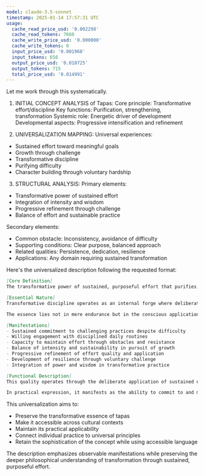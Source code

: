 ```yaml
---
model: claude-3.5-sonnet
timestamp: 2025-01-14 17:57:31 UTC
usage:
  cache_read_price_usd: '0.002298'
  cache_read_tokens: 7660
  cache_write_price_usd: '0.000000'
  cache_write_tokens: 0
  input_price_usd: '0.001968'
  input_tokens: 656
  output_price_usd: '0.010725'
  output_tokens: 715
  total_price_usd: '0.014991'
---
```


Let me work through this systematically.

1. INITIAL CONCEPT ANALYSIS of Tapas:
Core principle: Transformative effort/discipline
Key functions: Purification, strengthening, transformation
Systemic role: Energetic driver of development
Developmental aspects: Progressive intensification and refinement

2. UNIVERSALIZATION MAPPING:
Universal experiences:
- Sustained effort toward meaningful goals
- Growth through challenge
- Transformative discipline
- Purifying difficulty
- Character building through voluntary hardship

3. STRUCTURAL ANALYSIS:
Primary elements:
- Transformative power of sustained effort
- Integration of intensity and wisdom
- Progressive refinement through challenge
- Balance of effort and sustainable practice

Secondary elements:
- Common obstacle: Inconsistency, avoidance of difficulty
- Supporting conditions: Clear purpose, balanced approach
- Related qualities: Persistence, dedication, resilience
- Applications: Any domain requiring sustained transformation

Here's the universalized description following the requested format:

```markdown
[Core Definition]
The transformative power of sustained, purposeful effort that purifies, strengthens, and evolves human capacity through willing engagement with challenge. It represents the essential fire of transformation that burns away impediments while forging new capabilities through disciplined practice and focused dedication.

[Essential Nature]
Transformative discipline operates as an internal forge where deliberate engagement with challenge catalyzes development. It manifests as the capacity to maintain sustained, focused effort toward meaningful aims while skillfully working with resistance, difficulty, and limitations. This quality combines intensity with wisdom, balancing the fire of transformation with sustainable practice.

The essence lies not in mere endurance but in the conscious application of effort that simultaneously challenges and develops capacity. It represents the universal principle that meaningful transformation requires both the intensity to overcome inertia and the wisdom to direct that intensity productively.

[Manifestations]
- Sustained commitment to challenging practices despite difficulty
- Willing engagement with disciplined daily routines
- Capacity to maintain effort through obstacles and resistance
- Balance of intensity and sustainability in pursuit of growth
- Progressive refinement of effort quality and application
- Development of resilience through voluntary challenge
- Integration of power and wisdom in transformative practice

[Functional Description]
This quality operates through the deliberate application of sustained effort that challenges current limitations while building new capacity. It works by maintaining an optimal tension between comfort and challenge, using the natural transformative power of dedicated practice to catalyze development. The process requires both the courage to engage with difficulty and the wisdom to modulate intensity appropriately.

In practical expression, it manifests as the ability to commit to and maintain transformative practices despite resistance or difficulty. This includes establishing and following disciplined routines, engaging willingly with challenges that promote growth, and developing the discernment to balance intensity with sustainability. The quality progressively refines itself through application, leading to increasingly subtle and powerful expressions of transformative effort.
```

This universalization aims to:
- Preserve the transformative essence of tapas
- Make it accessible across cultural contexts
- Maintain its practical applicability
- Connect individual practice to universal principles
- Retain the sophistication of the concept while using accessible language

The description emphasizes observable manifestations while preserving the deeper philosophical understanding of transformation through sustained, purposeful effort.